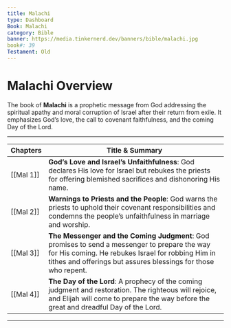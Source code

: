 ```yaml
---
title: Malachi
type: Dashboard
Book: Malachi
category: Bible
banner: https://media.tinkernerd.dev/banners/bible/malachi.jpg
book#: 39
Testament: Old
---
```

# Malachi Overview

The book of **Malachi** is a prophetic message from God addressing the spiritual apathy and moral corruption of Israel after their return from exile. It emphasizes God’s love, the call to covenant faithfulness, and the coming Day of the Lord.

---

| Chapters  | Title & Summary                                                                                                                                                                                                      |
| --------- | -------------------------------------------------------------------------------------------------------------------------------------------------------------------------------------------------------------------- |
| [[Mal 1]] | **God’s Love and Israel’s Unfaithfulness**: God declares His love for Israel but rebukes the priests for offering blemished sacrifices and dishonoring His name.                                                     |
| [[Mal 2]] | **Warnings to Priests and the People**: God warns the priests to uphold their covenant responsibilities and condemns the people’s unfaithfulness in marriage and worship.                                            |
| [[Mal 3]] | **The Messenger and the Coming Judgment**: God promises to send a messenger to prepare the way for His coming. He rebukes Israel for robbing Him in tithes and offerings but assures blessings for those who repent. |
| [[Mal 4]] | **The Day of the Lord**: A prophecy of the coming judgment and restoration. The righteous will rejoice, and Elijah will come to prepare the way before the great and dreadful Day of the Lord.                       |

---

